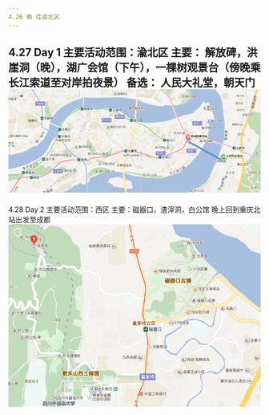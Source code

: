 ```yaml
---
4.26 晚 住渝北区
---
```

4.27 Day 1
主要活动范围：渝北区
主要： 解放碑，洪崖洞（晚），湖广会馆（下午），一棵树观景台（傍晚乘长江索道至对岸拍夜景）
备选： 人民大礼堂，朝天门
![avatar](https://github.com/gagalincheng/travel/blob/master/2018/img/0.png)
---
4.28 Day 2 
主要活动范围：西区
主要：磁器口，渣滓洞，白公馆
晚上回到重庆北站出发至成都
![avatar](https://github.com/gagalincheng/travel/blob/master/2018/img/1.png)
